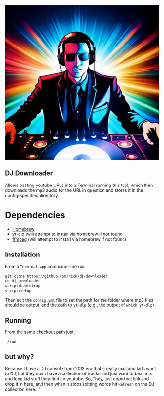 ![](./images/dj.png)

## DJ Downloader

Allows pasting youtube URLs into a Terminal running this tool, which then downloads the mp3 audio for the URL in question and stores it in the config-specified directory.

# Dependencies

 - [Homebrew](https://brew.sh/)
 - [yt-dlp](https://github.com/yt-dlp/yt-dlp) (will attempt to install via homebrew if not found)
 - [ffmpeg](https://ffmpeg.org/) (will attempt to install via homebrew if not found)

## Installation

From a `Terminal.app` command-line run:

```
git clone https://github.com/rick/dj-downloader
cd dj-downloader
script/bootstrap
script/setup
```

Then edit the `config.yml` file to set the path for the folder where mp3 files should be output, and the path to `yt-dlp` (e.g., the output of `which yt-dlp`)

## Running

From the same checkout path just:

```
./run
```


## but why?

Because I have a DJ console from 2012 era that's really cool and kids want to DJ, but they don't have a collection of tracks and just want to beat mix and loop kid stuff they find on youtube. So, "hey, just copy that link and drop it in here, and then when it stops spitting words hit `Refresh` on the DJ collection here..."

